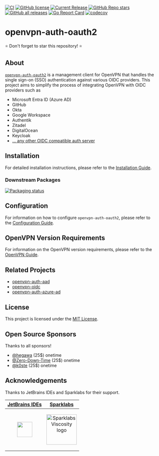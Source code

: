 [![CI](https://github.com/jkroepke/openvpn-auth-oauth2/actions/workflows/ci.yaml/badge.svg?branch=main)](https://github.com/jkroepke/openvpn-auth-oauth2/actions/workflows/ci.yaml)
[![GitHub license](https://img.shields.io/github/license/jkroepke/openvpn-auth-oauth2)](https://github.com/jkroepke/openvpn-auth-oauth2/blob/master/LICENSE.txt)
[![Current Release](https://img.shields.io/github/release/jkroepke/openvpn-auth-oauth2.svg?logo=github)](https://github.com/jkroepke/openvpn-auth-oauth2/releases/latest)
[![GitHub Repo stars](https://img.shields.io/github/stars/jkroepke/openvpn-auth-oauth2?style=flat&logo=github)](https://github.com/jkroepke/openvpn-auth-oauth2/stargazers)
[![GitHub all releases](https://img.shields.io/github/downloads/jkroepke/openvpn-auth-oauth2/total?logo=github)](https://github.com/jkroepke/openvpn-auth-oauth2/releases/latest)
[![Go Report Card](https://goreportcard.com/badge/github.com/jkroepke/openvpn-auth-oauth2)](https://goreportcard.com/report/github.com/jkroepke/openvpn-auth-oauth2)
[![codecov](https://codecov.io/gh/jkroepke/openvpn-auth-oauth2/graph/badge.svg?token=66VT000UYO)](https://codecov.io/gh/jkroepke/openvpn-auth-oauth2)

# openvpn-auth-oauth2

⭐ Don't forget to star this repository! ⭐

## About

[`openvpn-auth-oauth2`](https://github.com/jkroepke/openvpn-auth-oauth2) is a management client for OpenVPN that handles
the single sign-on (SSO) authentication against various OIDC providers. This project aims to simplify the process of
integrating OpenVPN with OIDC providers such as

* Microsoft Entra ID (Azure AD)
* GitHub
* Okta
* Google Workspace
* Authentik
* Zitadel
* DigitalOcean
* Keycloak
* [... any other OIDC compatible auth server](https://github.com/jkroepke/openvpn-auth-oauth2/wiki/Providers)

## Installation

For detailed installation instructions, please refer to the [Installation Guide](https://github.com/jkroepke/openvpn-auth-oauth2/wiki/Installation).

### Downstream Packages

[![Packaging status](https://repology.org/badge/vertical-allrepos/openvpn-auth-oauth2.svg)](https://repology.org/project/openvpn-auth-oauth2/versions)

## Configuration

For information on how to configure `openvpn-auth-oauth2`, please refer to the [Configuration Guide](https://github.com/jkroepke/openvpn-auth-oauth2/wiki/Configuration).

## OpenVPN Version Requirements

For information on the OpenVPN version requirements, please refer to the [OpenVPN Guide](https://github.com/jkroepke/openvpn-auth-oauth2/wiki/OpenVPN).

## Related Projects

- [openvpn-auth-aad](https://github.com/CyberNinjas/openvpn-auth-aad)
- [openvpn-oidc](https://github.com/vitaliy-sn/openvpn-oidc)
- [openvpn-auth-azure-ad](https://github.com/jkroepke/openvpn-auth-azure-ad)

## License

This project is licensed under the [MIT License](LICENSE.txt).

## Open Source Sponsors

Thanks to all sponsors!

* [@hegawa](https://github.com/hegawa) (25$) onetime
* [@Zero-Down-Time](https://github.com/Zero-Down-Time) (25$) onetime
* [@k0ste](https://github.com/k0ste) (25$) onetime

## Acknowledgements

Thanks to JetBrains IDEs and Sparklabs for their support.

<table>
  <thead>
    <tr>
      <th><a href="https://www.jetbrains.com/?from=jkroepke">JetBrains IDEs</a></th>
      <th><a href="https://www.sparklabs.com/viscosity">Sparklabs</a></th>
    </tr>
  </thead>
  <tbody>
    <tr>
      <td>
        <p align="center">
          <a href="https://www.jetbrains.com/?from=jkroepke">
            <picture>
              <source srcset="https://www.jetbrains.com/company/brand/img/logo_jb_dos_3.svg" media="(prefers-color-scheme: dark)">
              <img src="https://resources.jetbrains.com/storage/products/company/brand/logos/jetbrains.svg" style="height: 50px">
            </picture>
          </a>
        </p>
      </td>
      <td>
        <p align="center">
          <a href="https://www.sparklabs.com/viscosity">
            <img src="https://www.sparklabs.com/static/other/logo_assets/logo_cropped.png" alt="Sparklabs Viscosity logo" style="height: 100px">
          </a>
        </p>
      </td>
    </tr>
  </tbody>
</table>
